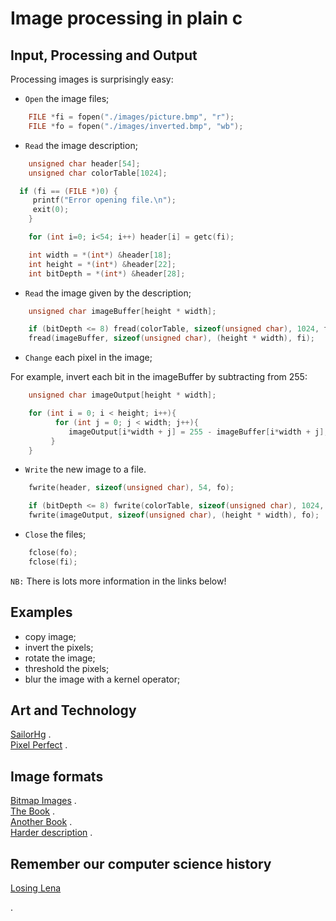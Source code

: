 # Image processing in plain c

## Input, Processing and Output

Processing images is surprisingly easy:   

* `Open` the image files;   

```c
	FILE *fi = fopen("./images/picture.bmp", "r");
	FILE *fo = fopen("./images/inverted.bmp", "wb");
```

* `Read` the image description;  

```c
 	unsigned char header[54];
	unsigned char colorTable[1024];

  if (fi == (FILE *)0) {
     printf("Error opening file.\n");
     exit(0);
 	}

 	for (int i=0; i<54; i++) header[i] = getc(fi);

 	int width = *(int*) &header[18];
 	int height = *(int*) &header[22];
	int bitDepth = *(int*) &header[28];
```

* `Read` the image given by the description;  

```c
 	unsigned char imageBuffer[height * width];

	if (bitDepth <= 8) fread(colorTable, sizeof(unsigned char), 1024, fi);
	fread(imageBuffer, sizeof(unsigned char), (height * width), fi);
```
* `Change` each pixel in the image;   

For example, invert each bit in the imageBuffer by subtracting from 255:
```c
 	unsigned char imageOutput[height * width];

	for (int i = 0; i < height; i++){
	      for (int j = 0; j < width; j++){                   
		     imageOutput[i*width + j] = 255 - imageBuffer[i*width + j]; 
		 }   
	}
```
* `Write` the new image to a file.   

```c
	fwrite(header, sizeof(unsigned char), 54, fo); 

	if (bitDepth <= 8) fwrite(colorTable, sizeof(unsigned char), 1024, fo);
	fwrite(imageOutput, sizeof(unsigned char), (height * width), fo);
```

* `Close` the files;   

```c
	fclose(fo);
 	fclose(fi);
```

`NB:` There is lots more information in the links below!

## Examples

* copy image;   
* invert the pixels;   
* rotate the image;   
* threshold the pixels;   
* blur the image with a kernel operator;   


## Art and Technology

[SailorHg](https://twitter.com/sailorhg) .  
[Pixel Perfect](https://shop.bubblesort.io/) .  


## Image formats

[Bitmap Images](http://www.fastgraph.com/help/bmp_header_format.html) .  
[The Book](http://adaptiveart.eecs.umich.edu/2011/wp-content/uploads/2011/09/The-pocket-handbook-of-image-processing-algorithms-in-C.pdf) .  
[Another Book](http://homepages.inf.ed.ac.uk/rbf/BOOKS/PHILLIPS/cips2ed.pdf) .  
[Harder description](http://paulbourke.net/dataformats/bitmaps/) .  


## Remember our computer science history   
[Losing Lena](https://www.losinglena.com/)

.

